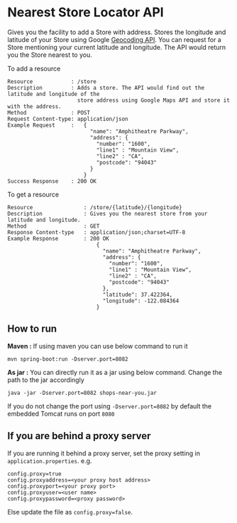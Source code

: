 # Nearest Store Locator API
Gives you the facility to add a Store with address. Stores the longitude and latitude of your Store using Google [Geocoding API](https://developers.google.com/maps/documentation/geocoding/intro). You can request for a Store mentioning your current latitude and longitude. The API would return you the Store nearest to you.

To add a resource
```
Resource			: /store
Description			: Adds a store. The API would find out the latitude and longitude of the 
					  store address using Google Maps API and store it with the address.
Method				: POST
Request Content-type: application/json
Example Request		:	{
						  "name": "Amphitheatre Parkway",
						  "address": {
						    "number": "1600",
						    "line1" : "Mountain View",
						    "line2" : "CA",
						    "postcode": "94043"
						  }
						}
Success Response	: 200 OK
```

To get a resource
```
Resource				: /store/{latitude}/{longitude}
Description				: Gives you the nearest store from your latitude and longitude.
Method					: GET
Response Content-type	: application/json;charset=UTF-8
Example Response		: 200 OK	
							{
							  "name": "Amphitheatre Parkway",
							  "address": {
							    "number": "1600",
							    "line1" : "Mountain View",
							    "line2" : "CA",
							    "postcode": "94043"
							  },
							  "latitude": 37.422364,
							  "longitude": -122.084364
							}
```
## How to run

**Maven :**
If using maven you can use below command to run it

`mvn spring-boot:run -Dserver.port=8082`


**As jar :**
You can directly run it as a jar using below command. Change the path to the jar accordingly

`java -jar -Dserver.port=8082 shops-near-you.jar`

If you do not change the port using `-Dserver.port=8082` by default the embedded Tomcat runs on port `8080`

## If you are behind a proxy server
If you are running it behind a proxy server, set the proxy setting in `application.properties`. e.g.
```
config.proxy=true
config.proxyaddress=<your proxy host address>
config.proxyport=<your proxy port>
config.proxyuser=<user name>
config.proxypassword=<proxy password>
```

Else update the file as `config.proxy=false`.